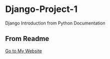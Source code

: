 # Django-Project-1
Django Introduction from Python Documentation

<html>
    <head>
    </head>
    <body>
        <h2>From Readme</h2>
        <a href="https://danielcompany.pythonanywhere.com/">Go to My Website</a>
    </body>
</html>